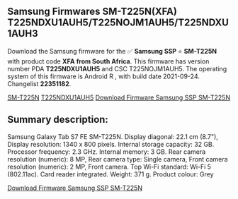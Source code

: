 <h2>Samsung Firmwares SM-T225N(XFA) T225NDXU1AUH5/T225NOJM1AUH5/T225NDXU1AUH3</h2>
Download the Samsung firmware for the ✅ <strong>Samsung SSP </strong> ⭐ <strong>SM-T225N</strong> with product code <strong>XFA</strong> <strong> from South Africa</strong>. This firmware has version number PDA <strong>T225NDXU1AUH5</strong> and CSC T225NOJM1AUH5. The operating system of this firmware is Android R , with build date 2021-09-24. Changelist <strong>22351182</strong>.


[SM-T225N](https://samfirm.shop/samsung/model/SM-T225N)
[T225NDXU1AUH5](https://samfirm.shop/samsung/pda/T225NDXU1AUH5)
[Download Firmware Samsung SSP SM-T225N](https://samfirm.shop/samsung/firmware/459333)
<h2>Summary description:</h2>
<p>Samsung Galaxy Tab S7 FE SM-T225N. Display diagonal: 22.1 cm (8.7"), Display resolution: 1340 x 800 pixels. Internal storage capacity: 32 GB. Processor frequency: 2.3 GHz. Internal memory: 3 GB. Rear camera resolution (numeric): 8 MP, Rear camera type: Single camera, Front camera resolution (numeric): 2 MP, Front camera. Top Wi-Fi standard: Wi-Fi 5 (802.11ac). Card reader integrated. Weight: 371 g. Product colour: Grey</p>


[Download Firmware Samsung SSP SM-T225N](https://samfirm.shop/samsung/firmware/459333)

